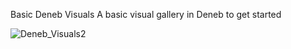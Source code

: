 Basic Deneb Visuals
A basic visual gallery in Deneb to get started

![Deneb_Visuals2](https://github.com/SunoMath/Deneb/assets/87825065/5ed583ed-4358-4297-9280-951a25d622a3)
